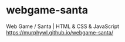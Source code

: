 # webgame-santa
Web Game / Santa | HTML &amp; CSS &amp; JavaScript  https://murphywl.github.io/webgame-santa/
